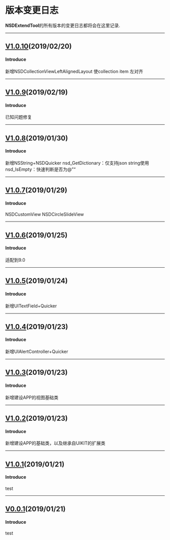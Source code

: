 # 版本变更日志
**NSDExtendTool**的所有版本的变更日志都将会在这里记录.

---
## [V1.0.10](https://github.com/NeeSDev/NSDExtendTool/tree/1.0.10)(2019/02/20)

#### Introduce
新增NSDCollectionViewLeftAlignedLayout
使collection item 左对齐

---
## [V1.0.9](https://github.com/NeeSDev/NSDExtendTool/tree/1.0.9)(2019/02/19)

#### Introduce
已知问题修复

---
## [V1.0.8](https://github.com/NeeSDev/NSDExtendTool/tree/1.0.8)(2019/01/30)

#### Introduce
新增NSString+NSDQuicker
nsd_GetDictionary：仅支持json string使用
nsd_IsEmpty：快速判断是否为@”“

---
## [V1.0.7](https://github.com/NeeSDev/NSDExtendTool/tree/1.0.7)(2019/01/29)

#### Introduce
NSDCustomView
    NSDCircleSlideView

---
## [V1.0.6](https://github.com/NeeSDev/NSDExtendTool/tree/1.0.6)(2019/01/25)

#### Introduce
适配到9.0

---
## [V1.0.5](https://github.com/NeeSDev/NSDExtendTool/tree/1.0.5)(2019/01/24)

#### Introduce
新增UITextField+Quicker

---
## [V1.0.4](https://github.com/NeeSDev/NSDExtendTool/tree/1.0.4)(2019/01/23)

#### Introduce
新增UIAlertController+Quicker

---
## [V1.0.3](https://github.com/NeeSDev/NSDExtendTool/tree/1.0.3)(2019/01/23)

#### Introduce
新增建设APP的视图基础类

---
## [V1.0.2](https://github.com/NeeSDev/NSDExtendTool/tree/1.0.2)(2019/01/23)

#### Introduce
新增建设APP的基础类，以及继承自UIKIT的扩展类

---
## [V1.0.1](https://github.com/NeeSDev/NSDExtendTool/tree/1.0.1)(2019/01/21)

#### Introduce
test

---
## [V0.0.1](https://github.com/NeeSDev/NSDExtendTool/tree/0.0.1)(2019/01/21)

#### Introduce
test
 

 
